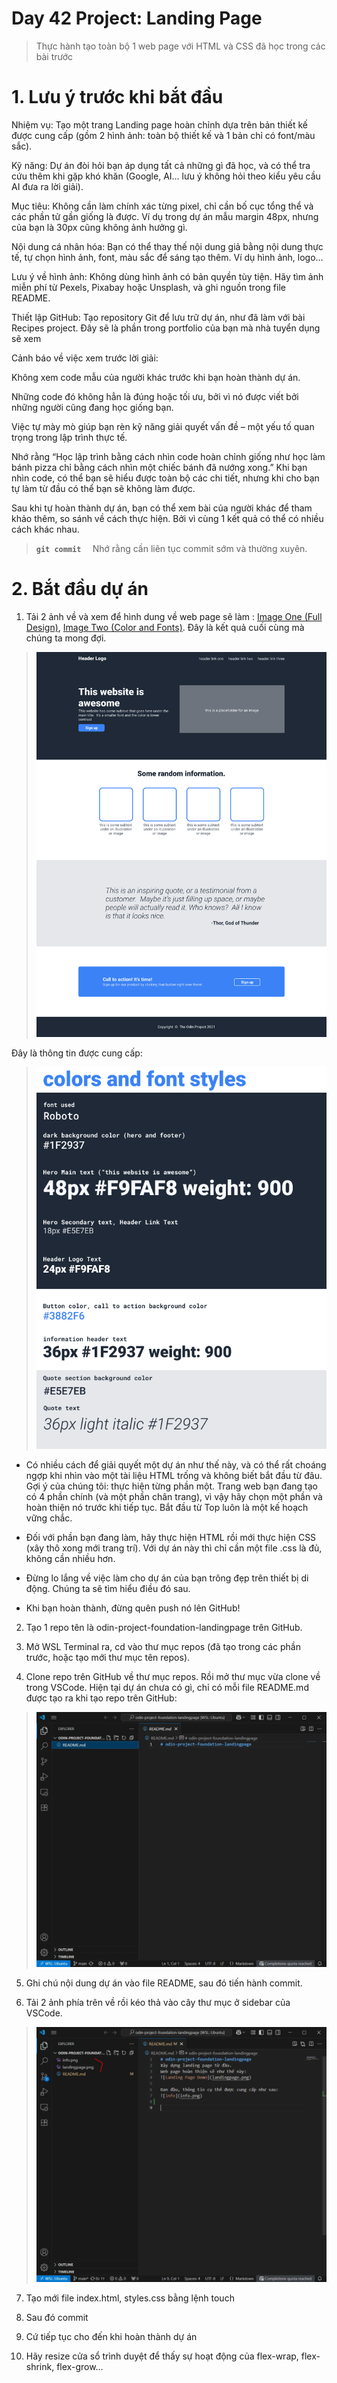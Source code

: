 # Day 42 Project: Landing Page
> Thực hành tạo toàn bộ 1 web page với HTML và CSS đã học trong các bài trước  

# 1. Lưu ý trước khi bắt đầu
Nhiệm vụ: Tạo một trang Landing page hoàn chỉnh dựa trên bản thiết kế được cung cấp (gồm 2 hình ảnh: toàn bộ thiết kế và 1 bản chỉ có font/màu sắc).

Kỹ năng: Dự án đòi hỏi bạn áp dụng tất cả những gì đã học, và có thể tra cứu thêm khi gặp khó khăn (Google, AI… lưu ý không hỏi theo kiểu yêu cầu AI đưa ra lời giải).

Mục tiêu: Không cần làm chính xác từng pixel, chỉ cần bố cục tổng thể và các phần tử gần giống là được. Ví dụ trong dự án mẫu margin 48px, nhưng của bạn là 30px cũng không ảnh hưởng gì.

Nội dung cá nhân hóa: Bạn có thể thay thế nội dung giả bằng nội dung thực tế, tự chọn hình ảnh, font, màu sắc để sáng tạo thêm. Ví dụ hình ảnh, logo…

Lưu ý về hình ảnh: Không dùng hình ảnh có bản quyền tùy tiện. Hãy tìm ảnh miễn phí từ Pexels, Pixabay hoặc Unsplash, và ghi nguồn trong file README.

Thiết lập GitHub: Tạo repository Git để lưu trữ dự án, như đã làm với bài Recipes project. Đây sẽ là phần trong portfolio của bạn mà nhà tuyển dụng sẽ xem

Cảnh báo về việc xem trước lời giải:

Không xem code mẫu của người khác trước khi bạn hoàn thành dự án.

Những code đó không hẳn là đúng hoặc tối ưu, bởi vì nó được viết bởi những người cũng đang học giống bạn.

Việc tự mày mò giúp bạn rèn kỹ năng giải quyết vấn đề – một yếu tố quan trọng trong lập trình thực tế.

Nhớ rằng “Học lập trình bằng cách nhìn code hoàn chỉnh giống như học làm bánh pizza chỉ bằng cách nhìn một chiếc bánh đã nướng xong.” Khi bạn nhìn code, có thể bạn sẽ hiểu được toàn bộ các chi tiết, nhưng khi cho bạn tự làm từ đầu có thể bạn sẽ không làm được.

Sau khi tự hoàn thành dự án, bạn có thể xem bài của người khác để tham khảo thêm, so sánh về cách thực hiện. Bởi vì cùng 1 kết quả có thể có nhiều cách khác nhau.

> **`git commit  `**
Nhớ rằng cần liên tục commit sớm và thường xuyên.

# 2. Bắt đầu dự án
1. Tải 2 ảnh về và xem để hình dung về web page sẽ làm : [Image One (Full Design)](https://cdn.statically.io/gh/TheOdinProject/curriculum/81a5d553f4073e593d23a6ab00d50eef8620796d/foundations/html_css/project/imgs/01.png), [Image Two (Color and Fonts)](https://cdn.statically.io/gh/TheOdinProject/curriculum/a38403e7d81cc8305af16ac48985cfbde87834d6/foundations/html_css/flexbox/project-landing-page/imgs/02.png). Đây là kết quả cuối cùng mà chúng ta mong đợi.

>![](./images/landingpage1.png)

Đây là thông tin được cung cấp:
>![](./images/landingpage2.png)

- Có nhiều cách để giải quyết một dự án như thế này, và có thể rất choáng ngợp khi nhìn vào một tài liệu HTML trống và không biết bắt đầu từ đâu. Gợi ý của chúng tôi: thực hiện từng phần một. Trang web bạn đang tạo có 4 phần chính (và một phần chân trang), vì vậy hãy chọn một phần và hoàn thiện nó trước khi tiếp tục. Bắt đầu từ Top luôn là một kế hoạch vững chắc.

- Đối với phần bạn đang làm, hãy thực hiện HTML rồi mới thực hiện CSS (xây thô xong mới trang trí). Với dự án này thì chỉ cần một file .css là đủ, không cần nhiều hơn.

- Đừng lo lắng về việc làm cho dự án của bạn trông đẹp trên thiết bị di động. Chúng ta sẽ tìm hiểu điều đó sau.

- Khi bạn hoàn thành, đừng quên push nó lên GitHub!

2. Tạo 1 repo tên là odin-project-foundation-landingpage trên GitHub.

3. Mở WSL Terminal ra, cd vào thư mục repos (đã tạo trong các phần trước, hoặc tạo mới thư mục tên repos).

4. Clone repo trên GitHub về thư mục repos. Rồi mở thư mục vừa clone về trong VSCode. Hiện tại dự án chưa có gì, chỉ có mỗi file README.md được tạo ra khi tạo repo trên GitHub:
>![](./images/landingpage3.webp)

5. Ghi chú nội dung dự án vào file README, sau đó tiến hành commit.

6. Tải 2 ảnh phía trên về rồi kéo thả vào cây thư mục ở sidebar của VSCode.
>![](./images/landingpage4.webp)


7. Tạo mới file index.html, styles.css bằng lệnh touch

7. Sau đó commit

7. Cứ tiếp tục cho đến khi hoàn thành dự án

7. Hãy resize cửa sổ trình duyệt để thấy sự hoạt động của flex-wrap, flex-shrink, flex-grow…
